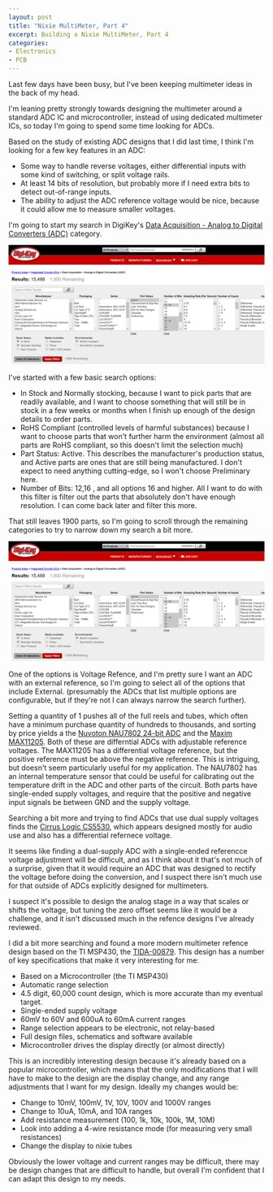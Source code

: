 ```yaml
---
layout: post
title: "Nixie MultiMeter, Part 4"
excerpt: Building a Nixie MultiMeter, Part 4
categories:
- Electronics
- PCB
---
```


Last few days have been busy, but I've been keeping multimeter ideas in the back of my head.

I'm leaning pretty strongly towards designing the multimeter around a standard ADC IC and microcontroller, instead of using dedicated multimeter ICs, so today I'm going to spend some time looking for ADCs.

Based on the study of existing ADC designs that I did last time, I think I'm looking for a few key features in an ADC:

 * Some way to handle reverse voltages, either differential inputs with some kind of switching, or split voltage rails.
 * At least 14 bits of resolution, but probably more if I need extra bits to detect out-of-range inputs.
 * The ability to adjust the ADC reference voltage would be nice, because it could allow me to measure smaller voltages.

 I'm going to start my search in DigiKey's [Data Acquisition - Analog to Digital Converters (ADC)](https://www.digikey.com/products/en/integrated-circuits-ics/data-acquisition-analog-to-digital-converters-adc/700) category.

 ![Initial ADC Search](/media/2018/01/14/digikey_search_1.png)

 I've started with a few basic search options:

  * In Stock and Normally stocking, because I want to pick parts that are readily available, and I want to choose something that will still be in stock in a few weeks or months when I finish up enough of the design details to order parts.
  * RoHS Compliant (controlled levels of harmful substances) because I want to choose parts that won't further harm the environment (almost all parts are RoHS compliant, so this doesn't limit the selection much)
  * Part Status: Active. This describes the manufacturer's production status, and Active parts are ones that are still being manufactured. I don't expect to need anything cutting-edge, so I won't choose Preliminary here.
  * Number of Bits: 12,16 , and all options 16 and higher. All I want to do with this filter is filter out the parts that absolutely don't have enough resolution. I can come back later and filter this more.

That still leaves 1900 parts, so I'm going to scroll through the remaining categories to try to narrow down my search a bit more.

![Narrowing By Reference](/media/2018/01/14/digikey_search_1.png)

One of the options is Voltage Refence, and I'm pretty sure I want an ADC with an external reference, so I'm going to select all of the options that include External. (presumably the ADCs that list multiple options are configurable, but if they're not I can always narrow the search further).

Setting a quantity of 1 pushes all of the full reels and tubes, which often have a minimum purchase quantity of hundreds to thousands, and sorting by price yields a the [Nuvoton NAU7802 24-bit ADC](http://www.nuvoton.com/resource-files/NAU7802%20Data%20Sheet%20V1.7.pdf) and the [Maxim MAX11205](https://datasheets.maximintegrated.com/en/ds/MAX11205.pdf). Both of these are differntial ADCs with adjustable reference voltages. The MAX11205 has a differential voltage reference, but the positive reference must be above the negative reference. This is intriguing, but doesn't seem particularly useful for my application. The NAU7802 has an internal temperature sensor that could be useful for calibrating out the temperature drift in the ADC and other parts of the circuit. Both parts have single-ended supply voltages, and require that the positive and negative input signals be between GND and the supply voltage.

Searching a bit more and trying to find ADCs that use dual supply voltages finds the [Cirrus Logic CS5530](https://d3uzseaevmutz1.cloudfront.net/pubs/proDatasheet/CS5530_F3.pdf), which appears designed mostly for audio use and also has a differential refernece voltage.

It seems like finding a dual-supply ADC with a single-ended referencce voltage adjustment will be difficult, and as I think about it that's not much of a surprise, given that it would require an ADC that was designed to rectify the voltage before doing the conversion, and I suspect there isn't much use for that outside of ADCs explicitly designed for multimeters.

I suspect it's possible to design the analog stage in a way that scales or shifts the voltage, but tuning the zero offset seems like it would be a challenge, and it isn't discussed much in the refence designs I've already reviewed.

I did a bit more searching and found a more modern multimeter refence design based on the TI MSP430, the [TIDA-00879](http://www.ti.com/tool/TIDA-00879). This design has a number of key specifications that make it very interesting for me:
 * Based on a Microcontroller (the TI MSP430)
 * Automatic range selection
 * 4.5 digit, 60,000 count design, which is more accurate than my eventual target.
 * Single-ended supply voltage
 * 60mV to 60V and 600uA to 60mA current ranges
 * Range selection appears to be electronic, not relay-based
 * Full design files, schematics and software available
 * Microcontroller drives the display directly (or almost directly)

This is an incredibly interesting design because it's already based on a popular microcontroller, which means that the only modifications that I will have to make to the design are the display change, and any range adjustments that I want for my design. Ideally my changes would be:
 * Change to 10mV, 100mV, 1V, 10V, 100V and 1000V ranges
 * Change to 10uA, 10mA, and 10A ranges
 * Add resistance measurement (100, 1k, 10k, 100k, 1M, 10M)
 * Look into adding a 4-wire resistance mode (for measuring very small resistances)
 * Change the display to nixie tubes

Obviously the lower voltage and current ranges may be difficult, there may be design changes that are difficult to handle, but overall I'm confident that I can adapt this design to my needs.